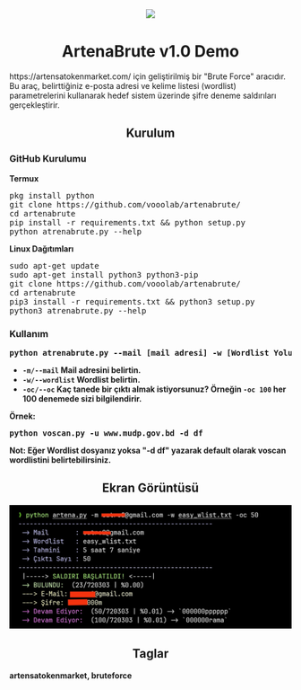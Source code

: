 <div align="center">
  <img src="https://artensatokenmarket.com/public/front/fxyatirim/assets/images/logo.png?r=1638395910" style="width: 350px;"/>
</div>

<h1 align="center">
ArtenaBrute v1.0 Demo
</h1>
https://artensatokenmarket.com/ için geliştirilmiş bir "Brute Force" aracıdır. Bu araç, belirttiğiniz e-posta adresi ve kelime listesi (wordlist) parametrelerini kullanarak hedef sistem üzerinde şifre deneme saldırıları gerçekleştirir.
<h2 align="center">
Kurulum
</h2>
<h3>GitHub Kurulumu</h3>
<b>Termux</b>
<pre>pkg install python
git clone https://github.com/vooolab/artenabrute/
cd artenabrute
pip install -r requirements.txt && python setup.py
python atrenabrute.py --help</pre>
<b>Linux Dağıtımları</b>
<pre>sudo apt-get update
sudo apt-get install python3 python3-pip
git clone https://github.com/vooolab/artenabrute/
cd artenabrute
pip3 install -r requirements.txt && python3 setup.py
python3 atrenabrute.py --help</pre>
<b>

<h3>Kullanım</h3>
<pre>python atrenabrute.py --mail [mail adresi] -w [Wordlist Yolu]</pre>

- `-m/--mail` Mail adresini belirtin.
- `-w/--wordlist` Wordlist belirtin.
- `-oc/--oc` Kaç tanede bir çıktı almak istiyorsunuz? Örneğin `-oc 100` her 100 denemede sizi bilgilendirir.

Örnek:
<pre>python voscan.py -u www.mudp.gov.bd -d df</pre>
Not: Eğer Wordlist dosyanız yoksa "-d df" yazarak default olarak voscan wordlistini belirtebilirsiniz.

<h2 align="center">
Ekran Görüntüsü
</h2>
<div align="center">
  <img src="https://raw.githubusercontent.com/vooolab/artenabrute/main/IMG_20240915_035533.jpg"/>
</div>

<h2 align="center">
Taglar
</h2>
artensatokenmarket, bruteforce
